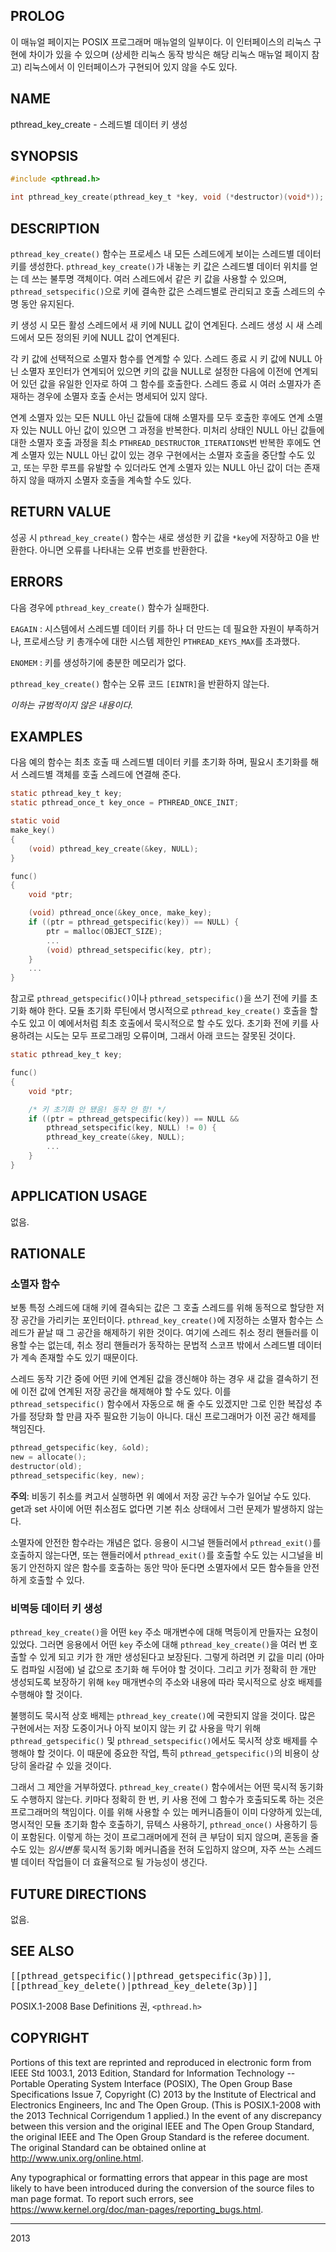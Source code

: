 ## PROLOG

이 매뉴얼 페이지는 POSIX 프로그래머 매뉴얼의 일부이다. 이 인터페이스의 리눅스 구현에 차이가 있을 수 있으며 (상세한 리눅스 동작 방식은 해당 리눅스 매뉴얼 페이지 참고) 리눅스에서 이 인터페이스가 구현되어 있지 않을 수도 있다.

## NAME

pthread_key_create - 스레드별 데이터 키 생성

## SYNOPSIS

```c
#include <pthread.h>

int pthread_key_create(pthread_key_t *key, void (*destructor)(void*));
```

## DESCRIPTION

`pthread_key_create()` 함수는 프로세스 내 모든 스레드에게 보이는 스레드별 데이터 키를 생성한다. `pthread_key_create()`가 내놓는 키 값은 스레드별 데이터 위치를 얻는 데 쓰는 불투명 객체이다. 여러 스레드에서 같은 키 값을 사용할 수 있으며, `pthread_setspecific()`으로 키에 결속한 값은 스레드별로 관리되고 호출 스레드의 수명 동안 유지된다.

키 생성 시 모든 활성 스레드에서 새 키에 NULL 값이 연계된다. 스레드 생성 시 새 스레드에서 모든 정의된 키에 NULL 값이 연계된다.

각 키 값에 선택적으로 소멸자 함수를 연계할 수 있다. 스레드 종료 시 키 값에 NULL 아닌 소멸자 포인터가 연계되어 있으면 키의 값을 NULL로 설정한 다음에 이전에 연계되어 있던 값을 유일한 인자로 하여 그 함수를 호출한다. 스레드 종료 시 여러 소멸자가 존재하는 경우에 소멸자 호출 순서는 명세되어 있지 않다.

연계 소멸자 있는 모든 NULL 아닌 값들에 대해 소멸자를 모두 호출한 후에도 연계 소멸자 있는 NULL 아닌 값이 있으면 그 과정을 반복한다. 미처리 상태인 NULL 아닌 값들에 대한 소멸자 호출 과정을 최소 `PTHREAD_DESTRUCTOR_ITERATIONS`번 반복한 후에도 연계 소멸자 있는 NULL 아닌 값이 있는 경우 구현에서는 소멸자 호출을 중단할 수도 있고, 또는 무한 루프를 유발할 수 있더라도 연계 소멸자 있는 NULL 아닌 값이 더는 존재하지 않을 때까지 소멸자 호출을 계속할 수도 있다.

## RETURN VALUE

성공 시 `pthread_key_create()` 함수는 새로 생성한 키 값을 `*key`에 저장하고 0을 반환한다. 아니면 오류를 나타내는 오류 번호를 반환한다.

## ERRORS

다음 경우에 `pthread_key_create()` 함수가 실패한다.

`EAGAIN`
:   시스템에서 스레드별 데이터 키를 하나 더 만드는 데 필요한 자원이 부족하거나, 프로세스당 키 총개수에 대한 시스템 제한인 `PTHREAD_KEYS_MAX`를 초과했다.

`ENOMEM`
:   키를 생성하기에 충분한 메모리가 없다.

`pthread_key_create()` 함수는 오류 코드 `[EINTR]`을 반환하지 않는다.

*이하는 규범적이지 않은 내용이다.*

## EXAMPLES

다음 예의 함수는 최초 호출 때 스레드별 데이터 키를 초기화 하며, 필요시 초기화를 해서 스레드별 객체를 호출 스레드에 연결해 준다.

```c
static pthread_key_t key;
static pthread_once_t key_once = PTHREAD_ONCE_INIT;

static void
make_key()
{
    (void) pthread_key_create(&key, NULL);
}

func()
{
    void *ptr;

    (void) pthread_once(&key_once, make_key);
    if ((ptr = pthread_getspecific(key)) == NULL) {
        ptr = malloc(OBJECT_SIZE);
        ...
        (void) pthread_setspecific(key, ptr);
    }
    ...
}
```

참고로 `pthread_getspecific()`이나 `pthread_setspecific()`을 쓰기 전에 키를 초기화 해야 한다. 모듈 초기화 루틴에서 명시적으로 `pthread_key_create()` 호출을 할 수도 있고 이 예에서처럼 최초 호출에서 묵시적으로 할 수도 있다. 초기화 전에 키를 사용하려는 시도는 모두 프로그래밍 오류이며, 그래서 아래 코드는 잘못된 것이다.

```c
static pthread_key_t key;

func()
{
    void *ptr;

    /* 키 초기화 안 됐음! 동작 안 함! */
    if ((ptr = pthread_getspecific(key)) == NULL &&
        pthread_setspecific(key, NULL) != 0) {
        pthread_key_create(&key, NULL);
        ...
    }
}
```

## APPLICATION USAGE

없음.

## RATIONALE

### 소멸자 함수

보통 특정 스레드에 대해 키에 결속되는 값은 그 호출 스레드를 위해 동적으로 할당한 저장 공간을 가리키는 포인터이다. `pthread_key_create()`에 지정하는 소멸자 함수는 스레드가 끝날 때 그 공간을 해제하기 위한 것이다. 여기에 스레드 취소 정리 핸들러를 이용할 수는 없는데, 취소 정리 핸들러가 동작하는 문법적 스코프 밖에서 스레드별 데이터가 계속 존재할 수도 있기 때문이다.

스레드 동작 기간 중에 어떤 키에 연계된 값을 갱신해야 하는 경우 새 값을 결속하기 전에 이전 값에 연계된 저장 공간을 해제해야 할 수도 있다. 이를 `pthread_setspecific()` 함수에서 자동으로 해 줄 수도 있겠지만 그로 인한 복잡성 추가를 정당화 할 만큼 자주 필요한 기능이 아니다. 대신 프로그래머가 이전 공간 해제를 책임진다.

```c
pthread_getspecific(key, &old);
new = allocate();
destructor(old);
pthread_setspecific(key, new);
```

**주의**: 비동기 취소를 켜고서 실행하면 위 예에서 저장 공간 누수가 일어날 수도 있다. get과 set 사이에 어떤 취소점도 없다면 기본 취소 상태에서 그런 문제가 발생하지 않는다.

소멸자에 안전한 함수라는 개념은 없다. 응용이 시그널 핸들러에서 `pthread_exit()`를 호출하지 않는다면, 또는 핸들러에서 `pthread_exit()`를 호출할 수도 있는 시그널을 비동기 안전하지 않은 함수를 호출하는 동안 막아 둔다면 소멸자에서 모든 함수들을 안전하게 호출할 수 있다.

### 비멱등 데이터 키 생성

`pthread_key_create()`을 어떤 `key` 주소 매개변수에 대해 멱등이게 만들자는 요청이 있었다. 그러면 응용에서 어떤 `key` 주소에 대해 `pthread_key_create()`을 여러 번 호출할 수 있게 되고 키가 한 개만 생성된다고 보장된다. 그렇게 하려면 키 값을 미리 (아마도 컴파일 시점에) 널 값으로 초기화 해 두어야 할 것이다. 그리고 키가 정확히 한 개만 생성되도록 보장하기 위해 `key` 매개변수의 주소와 내용에 따라 묵시적으로 상호 배제를 수행해야 할 것이다.

불행히도 묵시적 상호 배제는 `pthread_key_create()`에 국한되지 않을 것이다. 많은 구현에서는 저장 도중이거나 아직 보이지 않는 키 값 사용을 막기 위해 `pthread_getspecific()` 및 `pthread_setspecific()`에서도 묵시적 상호 배제를 수행해야 할 것이다. 이 때문에 중요한 작업, 특히 `pthread_getspecific()`의 비용이 상당히 올라갈 수 있을 것이다.

그래서 그 제안을 거부하였다. `pthread_key_create()` 함수에서는 어떤 묵시적 동기화도 수행하지 않는다. 키마다 정확히 한 번, 키 사용 전에 그 함수가 호출되도록 하는 것은 프로그래머의 책임이다. 이를 위해 사용할 수 있는 메커니즘들이 이미 다양하게 있는데, 명시적인 모듈 초기화 함수 호출하기, 뮤텍스 사용하기, `pthread_once()` 사용하기 등이 포함된다. 이렇게 하는 것이 프로그래머에게 전혀 큰 부담이 되지 않으며, 혼동을 줄 수도 있는 *임시변통* 묵시적 동기화 메커니즘을 전혀 도입하지 않으며, 자주 쓰는 스레드별 데이터 작업들이 더 효율적으로 될 가능성이 생긴다.

## FUTURE DIRECTIONS

없음.

## SEE ALSO

<tt>[[pthread_getspecific()|pthread_getspecific(3p)]]</tt>, <tt>[[pthread_key_delete()|pthread_key_delete(3p)]]</tt>

POSIX.1-2008 Base Definitions 권, `<pthread.h>`

## COPYRIGHT

Portions of this text are reprinted and reproduced in electronic form from IEEE Std 1003.1, 2013 Edition, Standard for Information Technology -- Portable Operating System Interface (POSIX), The Open Group Base Specifications Issue 7, Copyright (C) 2013 by the Institute of Electrical and Electronics Engineers, Inc and The Open Group. (This is POSIX.1-2008 with the 2013 Technical Corrigendum 1 applied.) In the event of any discrepancy between this version and the original IEEE and The Open Group Standard, the original IEEE and The Open Group Standard is the referee document. The original Standard can be obtained online at <http://www.unix.org/online.html>.

Any typographical or formatting errors that appear in this page are most likely to have been introduced during the conversion of the source files to man page format. To report such errors, see <https://www.kernel.org/doc/man-pages/reporting_bugs.html>.

----

2013
